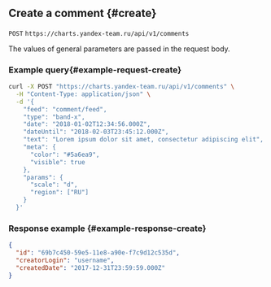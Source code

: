## Create a comment {#create}

`POST` `https://charts.yandex-team.ru/api/v1/comments`

The values of general parameters are passed in the request body.

### Example query{#example-request-create}

```bash
curl -X POST "https://charts.yandex-team.ru/api/v1/comments" \
  -H "Content-Type: application/json" \
  -d '{
    "feed": "comment/feed",
    "type": "band-x",
    "date": "2018-01-02T12:34:56.000Z",
    "dateUntil": "2018-02-03T23:45:12.000Z",
    "text": "Lorem ipsum dolor sit amet, consectetur adipiscing elit",
    "meta": {
      "color": "#5a6ea9",
      "visible": true
    },
    "params": {
      "scale": "d",
      "region": ["RU"]
    }
  }'
```

### Response example {#example-response-create}

```json
{
  "id": "69b7c450-59e5-11e8-a90e-f7c9d12c535d",
  "creatorLogin": "username",
  "createdDate": "2017-12-31T23:59:59.000Z"
}
```
